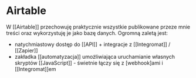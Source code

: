 # Airtable

W [[Airtable]] przechowuję praktycznie wszystkie publikowane przeze mnie treści oraz wykorzystuję je jako bazę danych. Ogromną zaletą jest: 
- natychmiastowy dostęp do [[API]] + integracje z [[Integromat]] / [[Zapier]]
- zakładka [[automatyzacja]] umożliwiająca uruchamianie własnych skryptów [[JavaScript]] - świetnie łączy się z [webhook]ami i [[Integromat]]em